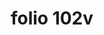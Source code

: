 ---
layout: edition
title: folio 102v
manuscript: Florence, Biblioteca Marucelliana, Carte Rajna XIX.15
sigla: R
iip: r102vr.tif
milestone: 204
---